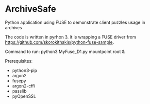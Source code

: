 # ArchiveSafe
Python application using FUSE to demonstrate client puzzles usage in archives

The code is written in pyrhon 3. It is wrapping a FUSE driver from https://github.com/skorokithakis/python-fuse-sample.

Command to run: python3 MyFuse_D1.py mountpoint root &

Prerequisites:
 - python3-pip
 - argon2
 - fusepy
 - argon2-cffi
 - passlib
 - pyOpenSSL

